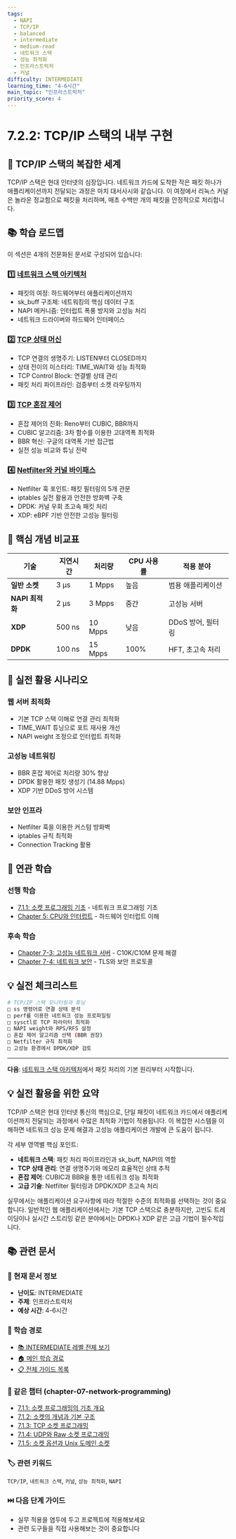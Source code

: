 ```yaml
---
tags:
  - NAPI
  - TCP/IP
  - balanced
  - intermediate
  - medium-read
  - 네트워크 스택
  - 성능 최적화
  - 인프라스트럭처
  - 커널
difficulty: INTERMEDIATE
learning_time: "4-6시간"
main_topic: "인프라스트럭처"
priority_score: 4
---
```


# 7.2.2: TCP/IP 스택의 내부 구현

## 🎯 TCP/IP 스택의 복잡한 세계

TCP/IP 스택은 현대 인터넷의 심장입니다. 네트워크 카드에 도착한 작은 패킷 하나가 애플리케이션까지 전달되는 과정은 마치 대서사시와 같습니다. 이 여정에서 리눅스 커널은 놀라운 정교함으로 패킷을 처리하며, 매초 수백만 개의 패킷을 안정적으로 처리합니다.

## 📚 학습 로드맵

이 섹션은 4개의 전문화된 문서로 구성되어 있습니다:

### 1️⃣ [네트워크 스택 아키텍처](./07-03-network-stack-architecture.md)

- 패킷의 여정: 하드웨어부터 애플리케이션까지
- sk_buff 구조체: 네트워킹의 핵심 데이터 구조
- NAPI 메커니즘: 인터럽트 폭풍 방지와 고성능 처리
- 네트워크 드라이버와 하드웨어 인터페이스

### 2️⃣ [TCP 상태 머신](./07-14-tcp-state-machine.md)

- TCP 연결의 생명주기: LISTEN부터 CLOSED까지
- 상태 전이의 미스터리: TIME_WAIT와 성능 최적화
- TCP Control Block: 연결별 상태 관리
- 패킷 처리 파이프라인: 검증부터 소켓 라우팅까지

### 3️⃣ [TCP 혼잡 제어](./07-15-tcp-congestion-control.md)

- 혼잡 제어의 진화: Reno부터 CUBIC, BBR까지
- CUBIC 알고리즘: 3차 함수를 이용한 고대역폭 최적화
- BBR 혁신: 구글의 대역폭 기반 접근법
- 실전 성능 비교와 튜닝 전략

### 4️⃣ [Netfilter와 커널 바이패스](./07-16-netfilter-kernel-bypass.md)

- Netfilter 훅 포인트: 패킷 필터링의 5개 관문
- iptables 실전 활용과 안전한 방화벽 구축
- DPDK: 커널 우회 초고속 패킷 처리
- XDP: eBPF 기반 안전한 고성능 필터링

## 🎯 핵심 개념 비교표

| 기술 | 지연시간 | 처리량 | CPU 사용률 | 적용 분야 |
|------|----------|--------|-------------|----------|
| **일반 소켓** | 3 μs | 1 Mpps | 높음 | 범용 애플리케이션 |
| **NAPI 최적화** | 2 μs | 3 Mpps | 중간 | 고성능 서버 |
| **XDP** | 500 ns | 10 Mpps | 낮음 | DDoS 방어, 필터링 |
| **DPDK** | 100 ns | 15 Mpps | 100% | HFT, 초고속 처리 |

## 🚀 실전 활용 시나리오

### 웹 서버 최적화

- 기본 TCP 스택 이해로 연결 관리 최적화
- TIME_WAIT 튜닝으로 포트 재사용 개선
- NAPI weight 조정으로 인터럽트 최적화

### 고성능 네트워킹

- BBR 혼잡 제어로 처리량 30% 향상
- DPDK 활용한 패킷 생성기 (14.88 Mpps)
- XDP 기반 DDoS 방어 시스템

### 보안 인프라

- Netfilter 훅을 이용한 커스텀 방화벽
- iptables 규칙 최적화
- Connection Tracking 활용

## 🔗 연관 학습

### 선행 학습

- [7.1.1: 소켓 프로그래밍 기초](./07-01-socket-basics.md) - 네트워크 프로그래밍 기초
- [Chapter 5: CPU와 인터럽트](../chapter-02-cpu-interrupt/) - 하드웨어 인터럽트 이해

### 후속 학습  

- [Chapter 7-3: 고성능 네트워크 서버](03-high-performance-server.md) - C10K/C10M 문제 해결
- [Chapter 7-4: 네트워크 보안](./07-19-secure-networking.md) - TLS와 보안 프로토콜

## 💡 실전 체크리스트

```bash
# TCP/IP 스택 모니터링과 튜닝
□ ss 명령어로 연결 상태 분석
□ perf를 이용한 네트워크 성능 프로파일링
□ sysctl로 TCP 파라미터 최적화
□ NAPI weight와 RPS/RFS 설정
□ 혼잡 제어 알고리즘 선택 (BBR 권장)
□ Netfilter 규칙 최적화
□ 고성능 환경에서 DPDK/XDP 검토
```

---

**다음**: [네트워크 스택 아키텍처](./07-03-network-stack-architecture.md)에서 패킷 처리의 기본 원리부터 시작합니다.

## 💡 실전 활용을 위한 요약

TCP/IP 스택은 현대 인터넷 통신의 핵심으로, 단일 패킷이 네트워크 카드에서 애플리케이션까지 전달되는 과정에서 수많은 최적화 기법이 적용됩니다. 이 복잡한 시스템을 이해하면 네트워크 성능 문제 해결과 고성능 애플리케이션 개발에 큰 도움이 됩니다.

각 세부 영역별 핵심 포인트:

- **네트워크 스택**: 패킷 처리 파이프라인과 sk_buff, NAPI의 역할
- **TCP 상태 관리**: 연결 생명주기와 메모리 효율적인 상태 추적
- **혼잡 제어**: CUBIC과 BBR을 통한 네트워크 성능 최적화  
- **고급 기술**: Netfilter 필터링과 DPDK/XDP 초고속 처리

실무에서는 애플리케이션 요구사항에 따라 적절한 수준의 최적화를 선택하는 것이 중요합니다. 일반적인 웹 애플리케이션에서는 기본 TCP 스택으로 충분하지만, 고빈도 트레이딩이나 실시간 스트리밍 같은 분야에서는 DPDK나 XDP 같은 고급 기법이 필수적입니다.

## 📚 관련 문서

### 📖 현재 문서 정보

- **난이도**: INTERMEDIATE
- **주제**: 인프라스트럭처
- **예상 시간**: 4-6시간

### 🎯 학습 경로

- [📚 INTERMEDIATE 레벨 전체 보기](../learning-paths/intermediate/)
- [🏠 메인 학습 경로](../learning-paths/)
- [📋 전체 가이드 목록](../README.md)

### 📂 같은 챕터 (chapter-07-network-programming)

- [7.1.1: 소켓 프로그래밍의 기초 개요](./07-01-socket-basics.md)
- [7.1.2: 소켓의 개념과 기본 구조](./07-02-socket-fundamentals.md)
- [7.1.3: TCP 소켓 프로그래밍](./07-10-tcp-programming.md)
- [7.1.4: UDP와 Raw 소켓 프로그래밍](./07-11-udp-raw-sockets.md)
- [7.1.5: 소켓 옵션과 Unix 도메인 소켓](./07-12-socket-options-unix.md)

### 🏷️ 관련 키워드

`TCP/IP`, `네트워크 스택`, `커널`, `성능 최적화`, `NAPI`

### ⏭️ 다음 단계 가이드

- 실무 적용을 염두에 두고 프로젝트에 적용해보세요
- 관련 도구들을 직접 사용해보는 것이 중요합니다
